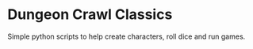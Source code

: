 # Dungeon Crawl Classics

Simple python scripts to help create characters, roll dice and run games.
